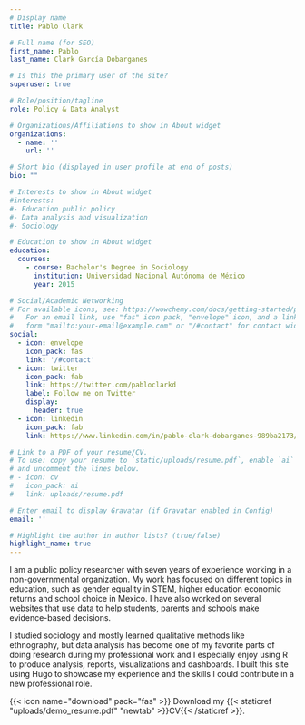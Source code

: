 ```yaml
---
# Display name
title: Pablo Clark

# Full name (for SEO)
first_name: Pablo
last_name: Clark García Dobarganes

# Is this the primary user of the site?
superuser: true

# Role/position/tagline
role: Policy & Data Analyst

# Organizations/Affiliations to show in About widget
organizations:
  - name: ''
    url: ''

# Short bio (displayed in user profile at end of posts)
bio: ""

# Interests to show in About widget
#interests:
#- Education public policy
#- Data analysis and visualization
#- Sociology

# Education to show in About widget
education:
  courses:
    - course: Bachelor's Degree in Sociology
      institution: Universidad Nacional Autónoma de México
      year: 2015

# Social/Academic Networking
# For available icons, see: https://wowchemy.com/docs/getting-started/page-builder/#icons
#   For an email link, use "fas" icon pack, "envelope" icon, and a link in the
#   form "mailto:your-email@example.com" or "/#contact" for contact widget.
social:
  - icon: envelope
    icon_pack: fas
    link: '/#contact'
  - icon: twitter
    icon_pack: fab
    link: https://twitter.com/pabloclarkd
    label: Follow me on Twitter
    display:
      header: true
  - icon: linkedin
    icon_pack: fab
    link: https://www.linkedin.com/in/pablo-clark-dobarganes-989ba2173/

# Link to a PDF of your resume/CV.
# To use: copy your resume to `static/uploads/resume.pdf`, enable `ai` icons in `params.yaml`,
# and uncomment the lines below.
# - icon: cv
#   icon_pack: ai
#   link: uploads/resume.pdf

# Enter email to display Gravatar (if Gravatar enabled in Config)
email: ''

# Highlight the author in author lists? (true/false)
highlight_name: true
---
```


I am a public policy researcher with seven years of experience working in a non-governmental organization. My work has focused on different topics in education, such as gender equality in STEM, higher education economic returns and school choice in Mexico. I have also worked on several websites that use data to help students, parents and schools make evidence-based decisions. 


I studied sociology and mostly learned qualitative methods like ethnography, but data analysis has become one of my favorite parts of doing research during my professional work and I especially enjoy using R to produce analysis, reports, visualizations and dashboards. I built this site using Hugo to showcase my experience and the skills I could contribute in a new professional role.

{{< icon name="download" pack="fas" >}} Download my {{< staticref "uploads/demo_resume.pdf" "newtab" >}}CV{{< /staticref >}}.